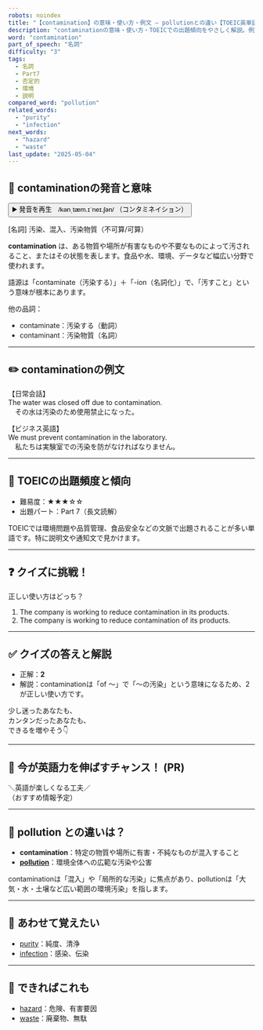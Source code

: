 ```yaml
---
robots: noindex
title: "【contamination】の意味・使い方・例文 ― pollutionとの違い【TOEIC英単語】"
description: "contaminationの意味・使い方・TOEICでの出題傾向をやさしく解説。例文・クイズ付きでpollutionとの違いもわかりやすく学べます。"
word: "contamination"
part_of_speech: "名詞"
difficulty: "3"
tags:
  - 名詞
  - Part7
  - 否定的
  - 環境
  - 説明
compared_word: "pollution"
related_words:
  - "purity"
  - "infection"
next_words:
  - "hazard"
  - "waste"
last_update: "2025-05-04"
---
```


## 🔰 contaminationの発音と意味

<button class="play-audio" onclick="playTTS('contamination')">
  <span class="play-audio-main">
    ▶️ 発音を再生　/kənˌtæm.ɪˈneɪ.ʃən/
  </span>
  <span class="play-audio-sub">
    （コンタミネイション）
  </span>
</button>

[名詞] 汚染、混入、汚染物質（不可算/可算）

**contamination** は、ある物質や場所が有害なものや不要なものによって汚されること、またはその状態を表します。食品や水、環境、データなど幅広い分野で使われます。

語源は「contaminate（汚染する）」＋「-ion（名詞化）」で、「汚すこと」という意味が根本にあります。

他の品詞：  
- contaminate：汚染する（動詞）
- contaminant：汚染物質（名詞）

---

## ✏️ contaminationの例文

【日常会話】  
The water was closed off due to contamination.  
　その水は汚染のため使用禁止になった。

【ビジネス英語】  
We must prevent contamination in the laboratory.  
　私たちは実験室での汚染を防がなければなりません。

---

## 🎯 TOEICの出題頻度と傾向

- 難易度：★★★☆☆
- 出題パート：Part 7（長文読解）

TOEICでは環境問題や品質管理、食品安全などの文脈で出題されることが多い単語です。特に説明文や通知文で見かけます。

---

## ❓ クイズに挑戦！

正しい使い方はどっち？

1. The company is working to reduce contamination in its products.  
2. The company is working to reduce contamination of its products.

---

## ✅ クイズの答えと解説

- 正解：**2**
- 解説：contaminationは「of ～」で「～の汚染」という意味になるため、2が正しい使い方です。

少し迷ったあなたも、  
カンタンだったあなたも、  
できるを増やそう👇️

---

## 🚀 今が英語力を伸ばすチャンス！ (PR)

<div class="info-center">
＼英語が楽しくなる工夫／<br>  
（おすすめ情報予定）
</div>

---

## 🤔  pollution との違いは？

- **contamination**：特定の物質や場所に有害・不純なものが混入すること
- **[pollution](/word/pollution/)**：環境全体への広範な汚染や公害

contaminationは「混入」や「局所的な汚染」に焦点があり、pollutionは「大気・水・土壌など広い範囲の環境汚染」を指します。

---

## 🧩 あわせて覚えたい

- [purity](/word/purity/)：純度、清浄
- [infection](/word/infection/)：感染、伝染

---

## 📖 できればこれも

- [hazard](/word/hazard/)：危険、有害要因
- [waste](/word/waste/)：廃棄物、無駄

<!-- cvid: aid24_bid25 -->
